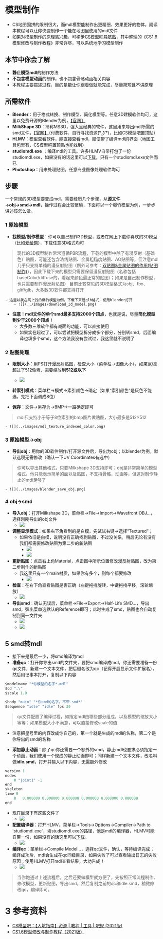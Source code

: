 # 模型制作
- CS地图固拼的限制很大，而mdl模型能制作出更精细、效果更好的物体，阅读本教程可以让你快速制作一个能在地图里使用的mdl文件
- 如果对模型制作的原理感兴趣，可移步[CS模型吧导航贴](https://tieba.baidu.com/p/7278770386)，其中整理的《CS1.6模型修改与制作教程》非常详尽，可以系统地学习模型制作

## 本节中你会了解
- **静止模型mdl**的制作方法
- **不包含模型动画**的制作，也不包含骨骼动画相关内容
- 本教程主要描述过程，目的是能让你跟着做就能完成，尽量简短且不讲原理

## 所需软件
- **Blender**：用于格式转换、制作模型、简化模型等。任意3D建模软件均可，这里以免费开源的Blender为例，[【官网】](https://www.blender.org/download/)
- **MilkShape 3D**：简称MS3D，强大且经典的软件，这里用来导出mdl所需的smd文件，[【官网】](http://milkshape3d.com/)（付费软件，自行寻找资源(͡° ͜ʖ ͡°)，比如CS模型吧置顶贴）
- **HLMV**：模型查看软件，能直接查看mdl，顺便带了编译mdl的界面（地图工具包里有，CS模型吧置顶贴也能找到）
- **studiomdl.exe** ：编译mdl的工具。许多HLMV自带打包了一份studiomdl.exe，如果没有的话这里可以[下载](resources/studiomdl.exe)，只有一个studiomdl.exe文件而已
- **Photoshop**：用来处理贴图。任意专业图像处理软件均可

## 步骤
一个常规的3D模型要变成mdl，需要经历几个步骤，从**源文件→obj→smd→mdl**，操作过程会比较繁琐，下面将以一个爆竹模型为例，一步步讲述该怎么做。

### 1 原始模型
- **找模型/制作模型**：你可以自己制作3D模型，或者在网上下载你喜欢的3D模型（比如[爱给网](https://www.aigei.com/)），下载任意3D格式均可
> 现代的3D模型制作常常遵循PBR流程，下载的模型中除了有漫反射（基础色）贴图，可能还包含法线贴图、金属粗糙度贴图、AO贴图等，但注意mdl几乎只支持单纯的漫反射贴图（例外可参考：[双贴图&金属贴图的作用(贴图制作)](https://www.bilibili.com/video/BV1jf4y1x7MV/?p=5&share_medium=android&share_plat=android&share_source=COPY&share_tag=s_i&timestamp=1616817495&unique_k=yMjF2p&vd_source=6ba4412e45e269558fa875a9ea3bda1d)），因此下载下来的模型只需要保留漫反射贴图（名称包括baseColor/diffuse的，看起来颜色最正常的贴图）；如果是自己制作模型，也只需要制作漫反射贴图）
> 目前比较常见的3D模型格式为obj、fbx、gltf/glb，大多数3D软件都支持打开

    - 这里以我在网上找的爆竹模型为例，下载下来是glb格式，使用blender打开
        - ![](../images/download_3d_model.png)

- **注意！**mdl文件的**单个smd最多支持2000个顶点**，也就是说，尽量**简化模型到少于2000个顶点**！
    - 大多数三维软件都有减面的功能，可以直接使用
    - 如果实在超过了，可以尝试把模型拆分成多个部分，分别转smd，后面编译也填多个smd，这个方法我没有尝试过，我这里就不说明了

### 2 贴图处理  
- **限制大小**：用PS打开漫反射贴图，检查大小（菜单栏→图像大小），如果宽/高超过了512像素，需要缩放到**512或以下**
    - ![](../images/mdl_texture_size_limit.png)

- **转索引模式**：菜单栏→模式→索引颜色→确定（如果“索引颜色”是灰色不能选，先把下面调成8位）
- **保存**：文件→另存为→BMP→一路确定即可
> mdl只支持小于等于8位索引的bmp图片做贴图，大小最多是512×512

    - ![](../images/mdl_texture_indexed_color.png)

### 3 原始模型→obj
- **导出obj**：用你的3D软件制作/打开源文件后，导出为obj；以blender为例。默认选项无需修改（确认一下UV Coordinates有选中）
> 你可以导出其他格式，只要Milkshape 3D支持即可；obj是非常简单的模型格式，他只能表示简单的面以及贴图，不支持骨骼、动画等，但这对制作静止的mdl足够了

    - ![](../images/blender_save_obj.png)

### 4 obj→smd
- **导入obj**：打开Milkshape 3D，菜单栏→File→Import→Wavefront OBJ...，选择刚刚导出的obj文件
    - ![](../images/ms3d_import_obj.png)
- **调整显示模式**：如果右下角看到的是白模，先试试右键→选择“Textured”；
    - 如果依旧是白模，说明没有正确找到贴图，不过没关系，稍后无论有没有我们都需要修改贴图为第二步的新贴图
        - ![](../images/ms3d_render_mode.png)
        - ![](../images/ms3d_render_mode_texture.png)
- **更新贴图**：点击右上角Material，点击图中所示位置修改漫反射贴图，改为第二步制作的新贴图
    - 我这里只有一个main材质，如果你有多个，则每个都要修改
        - ![](../images/ms3d_set_material_image.png)
- **检查**：在右下角查看贴图是否正确（左键拖拽旋转，中键拖拽平移，滚轮缩放）
    - ![](../images/ms3d_check_model.png)
- **导出smd**：确认无误后，菜单栏→File→Export→Half-Life SMD...，导出smd，弹出菜单选默认的Reference即可；此时生成了smd，贴图也会自动复制到同一文件夹
    - ![](../images/ms3d_export_smd.png)
    - ![](../images/ms3d_export_smd_option.png)

## 5 smd转mdl
- 接下来是最后一步，将smd编译为mdl
- **准备qc**：打开你导出smd的文件夹，要把smd编译成mdl，你还需要准备一份qc文件，新建一个文本文件，把后缀名改为qc（记得开启显示文件扩展名），然后用记事本打开，复制以下内容

```js
$modelname "*你模型的名字*.mdl"
$cd ".\"
$scale 1.0

$body "main" "*你smd的名字，不带.smd*"
$sequence "idle" "idle" fps 30
```

> qc文件配置了编译过程，如指定mdl由哪些部分组成，以及模型的缩放大小等等；如果模型大小不满意，可以直接修改scale的值

- 注意把星号里的内容改成你自己的，第一个就是生成的mdl的名称，第二个是你导出的smd的名称

- **添加静止动画**：除了qc你还需要一个额外的smd，静止mdl也要求必须指定一个动画，我们使用一个现成的静止动画即可；同样新建一个文本文件，改名叫做**idle.smd**，打开并输入以下内容，无需额外修改
```js
version 1
nodes
    0 "joint1" -1
end
skeleton
time 0
    0   0.000000 0.000000 0.000000 0.000000 0.000000 0.000000
end
```
- 现在目录下有这些文件了
    - ![](../images/mdl_source_files.png)
- **配置编译器**：打开HLMV，菜单栏→Tools→Options→Compiler→Path to 'studiomdl.exe'，填studiomdl.exe的路径，他是mdl的编译器，HLMV可能自带一份，如果没有的话这里可以[下载](resources/studiomdl.exe)。
    - ![](../images/hlmv_compiler_setting.png)
- **编译qc**：菜单栏→Compile Model...，选择qc文件，确认，等待编译完成；编译成功后，mdl会生成在qc同级目录，如果失败了可以查看输出日志的失败原因；使用HLMV打开mdl查看结果，大功告成！
    - ![](../images/compiled_mdl.png)

> 当你跑通过上述流程后，之后还要做模型就方便了。先按照正常流程制作、修改模型，更新贴图，导出smd，然后复制之前的qc和idle.smd，稍微修改qc，编译即可。


# 3 参考资料
- [CS模型吧：【入坑指南】资源 | 教程 | 工具 | 吧规 (2021版)](https://tieba.baidu.com/p/7278770386)
- [CS1.6模型修改与制作教程（2021版）](https://tieba.baidu.com/p/7277927482)

